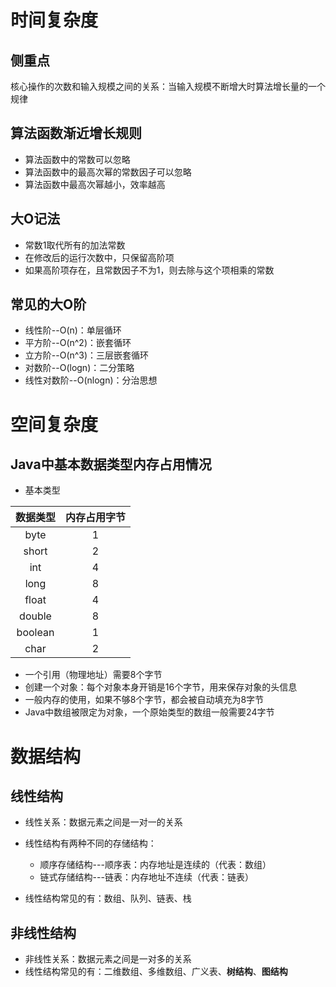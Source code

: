 #  时间复杂度

## 侧重点

核心操作的次数和输入规模之间的关系：当输入规模不断增大时算法增长量的一个规律

## 算法函数渐近增长规则

- 算法函数中的常数可以忽略
- 算法函数中的最高次幂的常数因子可以忽略
- 算法函数中最高次幂越小，效率越高

## 大O记法

- 常数1取代所有的加法常数
- 在修改后的运行次数中，只保留高阶项
- 如果高阶项存在，且常数因子不为1，则去除与这个项相乘的常数

## 常见的大O阶

- 线性阶--O(n)：单层循环
- 平方阶--O(n^2)：嵌套循环
- 立方阶--O(n^3)：三层嵌套循环
- 对数阶--O(logn)：二分策略
- 线性对数阶--O(nlogn)：分治思想

# 空间复杂度

## Java中基本数据类型内存占用情况

- 基本类型

| 数据类型 | 内存占用字节 |
| :------: | :----------: |
|   byte   |      1       |
|  short   |      2       |
|   int    |      4       |
|   long   |      8       |
|  float   |      4       |
|  double  |      8       |
| boolean  |      1       |
|   char   |      2       |

- 一个引用（物理地址）需要8个字节
- 创建一个对象：每个对象本身开销是16个字节，用来保存对象的头信息
- 一般内存的使用，如果不够8个字节，都会被自动填充为8字节
- Java中数组被限定为对象，一个原始类型的数组一般需要24字节

# 数据结构

## 线性结构

- 线性关系：数据元素之间是一对一的关系

- 线性结构有两种不同的存储结构：
  - 顺序存储结构---顺序表：内存地址是连续的（代表：数组）
  - 链式存储结构---链表：内存地址不连续（代表：链表）
- 线性结构常见的有：数组、队列、链表、栈

## 非线性结构

- 非线性关系：数据元素之间是一对多的关系
- 线性结构常见的有：二维数组、多维数组、广义表、**树结构**、**图结构**

